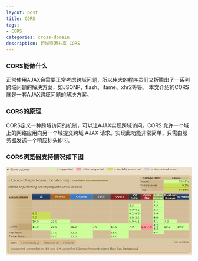 ```yaml
---
layout: post
title: CORS
tags:
- CORS
categories: cross-domain
description: 跨域资源共享 CORS 
---
```


<!-- more -->
### CORS能做什么
正常使用AJAX会需要正常考虑跨域问题，所以伟大的程序员们又折腾出了一系列跨域问题的解决方案，如JSONP、flash、ifame、xhr2等等。
本文介绍的CORS就是一套AJAX跨域问题的解决方案。

### CORS的原理
CORS定义一种跨域访问的机制，可以让AJAX实现跨域访问。CORS 允许一个域上的网络应用向另一个域提交跨域 AJAX 请求。实现此功能非常简单，只需由服务器发送一个响应标头即可。

### CORS浏览器支持情况如下图
![image](https://raw.githubusercontent.com/Agnee-he/agnee-he.github.com/master/assets/img/CORS.png)



